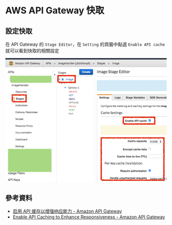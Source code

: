 # AWS API Gateway 快取

## 設定快取

在 API Gateway 的 `Stage Editor`，在 `Setting` 的頁籤中點選 `Enable API cache` 就可以看到快取的相關設定

![API Gateway Cache](./images/api-getway-cache.png)

## 參考資料
* [启用 API 缓存以增强响应能力 - Amazon API Gateway](https://docs.aws.amazon.com/zh_cn/apigateway/latest/developerguide/api-gateway-caching.html)
* [Enable API Caching to Enhance Responsiveness - Amazon API Gateway](https://docs.aws.amazon.com/zh_tw/apigateway/latest/developerguide/api-gateway-caching.html)
